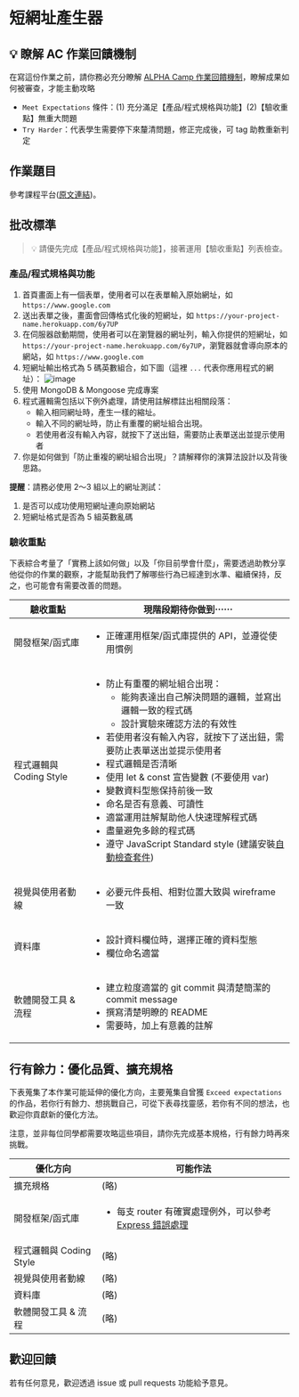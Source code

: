 # 短網址產生器

## 💡 瞭解 AC 作業回饋機制

在寫這份作業之前，請你務必充分瞭解 <a href="https://github.com/ALPHACamp/web-grading-rubic" target="_blank">ALPHA Camp 作業回饋機制</a>，瞭解成果如何被審查，才能主動攻略

- `Meet Expectations` 條件：(1) 充分滿足【產品/程式規格與功能】(2)【驗收重點】無重大問題
- `Try Harder`：代表學生需要停下來釐清問題，修正完成後，可 tag 助教重新判定

## 作業題目

參考課程平台([原文連結](https://lighthouse.alphacamp.co/courses/100/assignments/3027))。

## 批改標準

> 💡  請優先完成【產品/程式規格與功能】，接著運用【驗收重點】列表檢查。

### 產品/程式規格與功能

1. 首頁畫面上有一個表單，使用者可以在表單輸入原始網址，如 `https://www.google.com`
2. 送出表單之後，畫面會回傳格式化後的短網址，如 `https://your-project-name.herokuapp.com/6y7UP`
3. 在伺服器啟動期間，使用者可以在瀏覽器的網址列，輸入你提供的短網址，如 `https://your-project-name.herokuapp.com/6y7UP`，瀏覽器就會導向原本的網站，如 `https://www.google.com`
4. 短網址輸出格式為 5 碼英數組合，如下圖（這裡 `...` 代表你應用程式的網址）：
   ![image](https://assets-lighthouse.s3.amazonaws.com/uploads/image/file/9221/ac-core-final-exam-url-shortener-samples.png)
5. 使用 MongoDB & Mongoose 完成專案
6. 程式邏輯需包括以下例外處理，請使用註解標註出相關段落：
   - 輸入相同網址時，產生一樣的縮址。
   - 輸入不同的網址時，防止有重覆的網址組合出現。
   - 若使用者沒有輸入內容，就按下了送出鈕，需要防止表單送出並提示使用者
7. 你是如何做到「防止重複的網址組合出現」？請解釋你的演算法設計以及背後思路。

**提醒**：請務必使用 2～3 組以上的網址測試：

1. 是否可以成功使用短網址連向原始網站
2. 短網址格式是否為 5 組英數亂碼

### 驗收重點

下表綜合考量了「實務上該如何做」以及「你目前學會什麼」，需要透過助教分享他從你的作業的觀察，才能幫助我們了解哪些行為已經達到水準、繼續保持，反之，也可能會有需要改善的問題。

<table>
  <thead>
    <tr>
      <th>驗收重點</td>
      <th>現階段期待你做到⋯⋯</td>
    </tr>
  </thead>
  <tbody>
    <tr>
      <td>開發框架/函式庫</td>
      <td>
        <ul>
          <li>正確運用框架/函式庫提供的 API，並遵從使用慣例</li>
        </ul>
      </td>
    </tr>
    <tr>
      <td>程式邏輯與 Coding Style</td>
      <td>
        <ul>
          <li>防止有重覆的網址組合出現：
            <ul>
              <li>能夠表達出自己解決問題的邏輯，並寫出邏輯一致的程式碼</li>
              <li>設計實驗來確認方法的有效性</li>
            </ul>
         </li>
          <li>若使用者沒有輸入內容，就按下了送出鈕，需要防止表單送出並提示使用者</li>
          <li>程式邏輯是否清晰</li>
          <li>使用 let & const 宣告變數 (不要使用 var)</li>
          <li>變數資料型態保持前後一致</li>
          <li>命名是否有意義、可讀性</li>
          <li>適當運用註解幫助他人快速理解程式碼</li>
          <li>盡量避免多餘的程式碼</li>
          <li>遵守 JavaScript Standard style (建議安裝<a href="https://standardjs.com/index.html#install" target="_blank">自動檢查套件</a>)</li>
        </ul>
      </td>
    </tr>
    <tr>
      <td>視覺與使用者動線</td>
      <td>
        <ul>
          <li>必要元件長相、相對位置大致與 wireframe 一致</li>
        </ul>
      </td>
    </tr>
    <tr>
      <td>資料庫</td>
      <td>
        <ul>
          <li>設計資料欄位時，選擇正確的資料型態</li>
          <li>欄位命名適當</li>
        </ul>
      </td>
    </tr>
      <tr>
      <td>軟體開發工具 & 流程</td>
      <td>
        <ul>
          <li>建立粒度適當的 git commit 與清楚簡潔的 commit message</li>
          <li>撰寫清楚明瞭的 README</li>
          <li>需要時，加上有意義的註解</li>
        </ul>
      </td>
    </tr>
  </tbody>
</table>

## 行有餘力：優化品質、擴充規格

下表蒐集了本作業可能延伸的優化方向，主要蒐集自曾獲 `Exceed expectations` 的作品，若你行有餘力、想挑戰自己，可從下表尋找靈感，若你有不同的想法，也歡迎你貢獻新的優化方法。

注意，並非每位同學都需要攻略這些項目，請你先完成基本規格，行有餘力時再來挑戰。

<table>
  <thead>
    <tr>
      <th>優化方向</td>
      <th>可能作法</td>
    </tr>
  </thead>
  <tbody>
    <tr>
      <td>擴充規格</td>
      <td>(略)</td>
    </tr>
    <tr>
      <td>開發框架/函式庫</td>
      <td>
         <ul>
          <li>每支 router 有確實處理例外，可以參考 <a href="https://expressjs.com/zh-tw/guide/error-handling.html" target="_blank">Express 錯誤處理</a></li>
        </ul>
      </td>
    </tr>
    <tr>
      <td>程式邏輯與 Coding Style</td>
      <td>(略)</td>
    </tr>
      <tr>
      <td>視覺與使用者動線</td>
      <td>(略)</td>
    </tr>
    <tr>
      <td>資料庫</td>
      <td>(略)</td>
    </tr>
      <tr>
      <td>軟體開發工具 & 流程</td>
      <td>(略)</td>
    </tr>
  </tbody>
</table>

## 歡迎回饋

若有任何意見，歡迎透過 issue 或 pull requests 功能給予意見。
